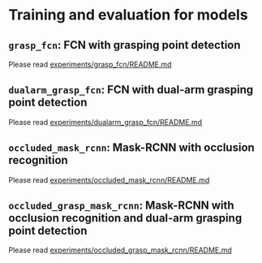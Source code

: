 # Training and evaluation for models 

## `grasp_fcn`: FCN with grasping point detection

Please read [experiments/grasp_fcn/README.md](./grasp_fcn/README.md)

## `dualarm_grasp_fcn`: FCN with dual-arm grasping point detection

Please read [experiments/dualarm_grasp_fcn/README.md](./dualarm_grasp_fcn/README.md)

## `occluded_mask_rcnn`: Mask-RCNN with occlusion recognition 

Please read [experiments/occluded_mask_rcnn/README.md](./occluded_mask_rcnn/README.md)

## `occluded_grasp_mask_rcnn`: Mask-RCNN with occlusion recognition and dual-arm grasping point detection

Please read [experiments/occluded_grasp_mask_rcnn/README.md](./occluded_grasp_mask_rcnn/README.md)
